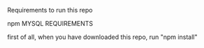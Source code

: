Requirements to run this repo

npm
MYSQL REQUIREMENTS


first of all, when you have downloaded this repo,
run "npm install"

